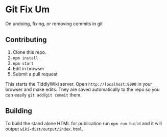 # Git Fix Um

On undoing, fixing, or removing commits in git

## Contributing

1.  Clone this repo.
2.  `npm install`
3.  `npm start`
4.  Edit in browser
5.  Submit a pull request

This starts the TiddlyWiki server. Open `http://localhost:8080` in your browser
and make edits. They are saved automatically to the repo so you can easily
`git add`/`git commit` them.

## Building

To build the stand alone HTML for publication run `npm run build` and it will
output `wiki-dist/output/index.html`.
